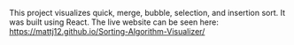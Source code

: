 This project visualizes quick, merge, bubble, selection, and insertion sort.  It was built using React.  The live website can be seen here: https://mattj12.github.io/Sorting-Algorithm-Visualizer/
